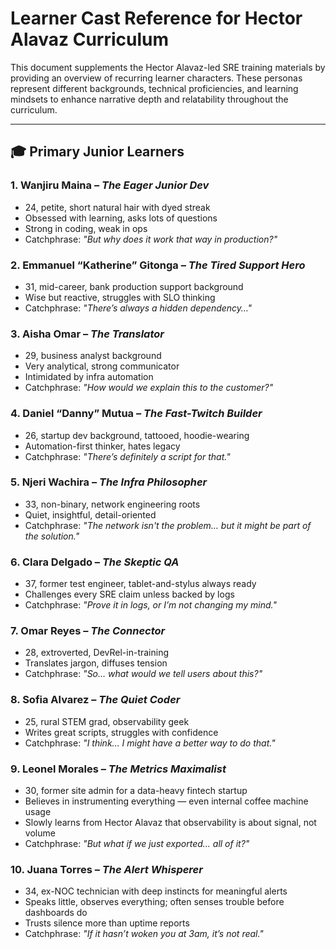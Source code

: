 # Learner Cast Reference for Hector Alavaz Curriculum

This document supplements the Hector Alavaz-led SRE training materials by providing an overview of recurring learner characters. These personas represent different backgrounds, technical proficiencies, and learning mindsets to enhance narrative depth and relatability throughout the curriculum.

---

## 🎓 Primary Junior Learners

### 1. **Wanjiru Maina** – *The Eager Junior Dev*
- 24, petite, short natural hair with dyed streak
- Obsessed with learning, asks lots of questions
- Strong in coding, weak in ops
- Catchphrase: *"But why does it work that way in production?"*

### 2. **Emmanuel “Katherine” Gitonga** – *The Tired Support Hero*
- 31, mid-career, bank production support background
- Wise but reactive, struggles with SLO thinking
- Catchphrase: *"There’s always a hidden dependency…"*

### 3. **Aisha Omar** – *The Translator*
- 29, business analyst background
- Very analytical, strong communicator
- Intimidated by infra automation
- Catchphrase: *"How would we explain this to the customer?"*

### 4. **Daniel “Danny” Mutua** – *The Fast-Twitch Builder*
- 26, startup dev background, tattooed, hoodie-wearing
- Automation-first thinker, hates legacy
- Catchphrase: *"There’s definitely a script for that."*

### 5. **Njeri Wachira** – *The Infra Philosopher*
- 33, non-binary, network engineering roots
- Quiet, insightful, detail-oriented
- Catchphrase: *"The network isn't the problem… but it might be part of the solution."*

### 6. **Clara Delgado** – *The Skeptic QA*
- 37, former test engineer, tablet-and-stylus always ready
- Challenges every SRE claim unless backed by logs
- Catchphrase: *"Prove it in logs, or I’m not changing my mind."*

### 7. **Omar Reyes** – *The Connector*
- 28, extroverted, DevRel-in-training
- Translates jargon, diffuses tension
- Catchphrase: *"So… what would we tell users about this?"*

### 8. **Sofia Alvarez** – *The Quiet Coder*
- 25, rural STEM grad, observability geek
- Writes great scripts, struggles with confidence
- Catchphrase: *"I think… I might have a better way to do that."*

### 9. **Leonel Morales** – *The Metrics Maximalist*
- 30, former site admin for a data-heavy fintech startup
- Believes in instrumenting everything — even internal coffee machine usage
- Slowly learns from Hector Alavaz that observability is about signal, not volume
- Catchphrase: *"But what if we just exported... all of it?"*

### 10. **Juana Torres** – *The Alert Whisperer*
- 34, ex-NOC technician with deep instincts for meaningful alerts
- Speaks little, observes everything; often senses trouble before dashboards do
- Trusts silence more than uptime reports
- Catchphrase: *"If it hasn’t woken you at 3am, it’s not real."*

